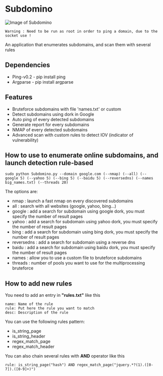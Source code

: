 # Subdomino
![Image of Subdomino](http://image.noelshack.com/fichiers/2016/39/1475404267-capture-d-ecran-de-2016-10-02-17-28-57.png)
```
Warning : Need to be run as root in order to ping a domain, due to the socket use !
```
An application that enumerates subdomains, and scan them with several rules

## Dependencies 
* Ping-v0.2 - pip install ping
* Argparse  - pip install argparse


## Features
* Bruteforce subdomains with file 'names.txt' or custom
* Detect subdomains using dork in Google
* Auto ping of every detected subdomains
* Generate report for every subdomains
* NMAP of every detected subdomains
* Advanced scan with custom rules to detect IOV (indicator of vulnerability)


## How to use to enumerate online subdomains, and launch detection rule-based
```
sudo python Subdomino.py --domain google.com (--nmap) (--all) (--google 5) (--yahoo 5) (--bing 5) (--baidu 5) (--reversedns) (--names big_names.txt) (--threads 20) 
```
The options are:
* nmap       : launch a fast nmap on every discovered subdomains
* all        : search with all websites (google, yahoo, bing...)
* google     : add a search for subdomain using google dork, you must specify the number of result pages
* yahoo      : add a search for subdomain using yahoo dork, you must specify the number of result pages
* bing       : add a search for subdomain using bing dork, you must specify the number of result pages
* reversedns : add a search for subdomain using a reverse dns
* baidu      : add a search for subdomain using baidu dork, you must specify the number of result pages
* names      : allow you to use a custom file to bruteforce subdomains
* threads    : number of pools you want to use for the multiprocessing bruteforce


## How to add new rules
You need to add an entry in **"rules.txt"** like this
```
name: Name of the rule
rule: Put here the rule you want to match
desc: Description of the rule
```

You can use the following rules pattern:
* is_string_page
* is_string_header
* regex_match_page
* regex_match_header

You can also chain several rules with **AND** operator like this
```
rule: is_string_page("hash") AND regex_match_page("jquery.*?(1).([0-7]).([0-9]+)")
```